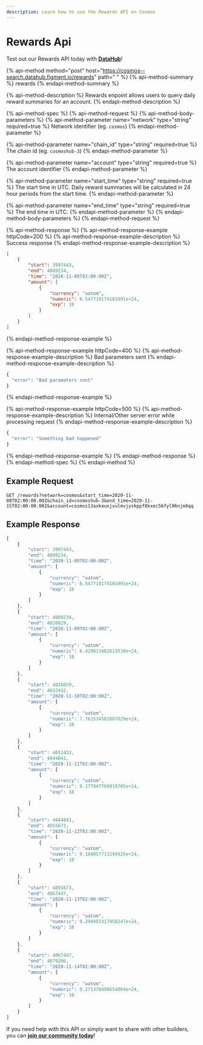 ```yaml
---
description: Learn how to use the Rewards API on Cosmos
---
```


# Rewards Api

Test out our Rewards API today with [**DataHub**](https://datahub.figment.io/sign_up?service=cosmos)!


{% api-method method="post" host="https://cosmos--search.datahub.figment.io/rewards" path=" " %}
{% api-method-summary %}
rewards
{% endapi-method-summary %}

{% api-method-description %}
Rewards enpoint allows users to query daily reward summaries for an account.
{% endapi-method-description %}

{% api-method-spec %}
{% api-method-request %}
{% api-method-body-parameters %}
{% api-method-parameter name="network" type="string" required=true %}
Network identifier \(eg. `cosmos`\)
{% endapi-method-parameter %}

{% api-method-parameter name="chain_id" type="string" required=true %}
The chain id \(eg. `cosmoshub-3`\)
{% endapi-method-parameter %}

{% api-method-parameter name="account" type="string" required=true %}
The account identifier
{% endapi-method-parameter %}


{% api-method-parameter name="start\_time" type="string" required=true %}
The start time in UTC. Daily reward summaries will be calculated in 24 hour periods from the start time. 
{% endapi-method-parameter %}

{% api-method-parameter name="end\_time" type="string" required=true %}
The end time in UTC.
{% endapi-method-parameter %}
{% endapi-method-body-parameters %}
{% endapi-method-request %}

{% api-method-response %}
{% api-method-response-example httpCode=200 %}
{% api-method-response-example-description %}
Success response
{% endapi-method-response-example-description %}

```json
[
    {
        "start": 3997443,
        "end": 4009234,
        "time": "2020-11-08T02:00:00Z",
        "amount": [
            {
                "currency": "uatom",
                "numeric": 6.547710174181991e+24,
                "exp": 18
            }
        ]
    }
]
```
{% endapi-method-response-example %}

{% api-method-response-example httpCode=400 %}
{% api-method-response-example-description %}
Bad parameters sent
{% endapi-method-response-example-description %}

```javascript
{
  "error": "Bad parameters sent"
}
```
{% endapi-method-response-example %}

{% api-method-response-example httpCode=500 %}
{% api-method-response-example-description %}
Internal/Other server error while processing request
{% endapi-method-response-example-description %}

```javascript
{
  "error": "Something bad happened" 
}
```
{% endapi-method-response-example %}
{% endapi-method-response %}
{% endapi-method-spec %}
{% endapi-method %}
## Example Request

```http
GET /rewards?network=cosmos&start_time=2020-11-08T02:00:00.00Z&chain_id=cosmoshub-3&end_time=2020-11-15T02:00:00.00Z&account=cosmos13axkauxjxulmvjyskppf8kxec56fyl96njm8qq
```

## Example Response

```javascript
[
    {
        "start": 3997443,
        "end": 4009234,
        "time": "2020-11-08T02:00:00Z",
        "amount": [
            {
                "currency": "uatom",
                "numeric": 6.547710174181991e+24,
                "exp": 18
            }
        ]
    },
    {
        "start": 4009234,
        "end": 4020829,
        "time": "2020-11-09T02:00:00Z",
        "amount": [
            {
                "currency": "uatom",
                "numeric": 6.429013482613538e+24,
                "exp": 18
            }
        ]
    },
    {
        "start": 4020829,
        "end": 4032432,
        "time": "2020-11-10T02:00:00Z",
        "amount": [
            {
                "currency": "uatom",
                "numeric": 7.761534501887029e+24,
                "exp": 18
            }
        ]
    },
    {
        "start": 4032432,
        "end": 4044041,
        "time": "2020-11-11T02:00:00Z",
        "amount": [
            {
                "currency": "uatom",
                "numeric": 9.177947760918705e+24,
                "exp": 18
            }
        ]
    },
    {
        "start": 4044041,
        "end": 4055673,
        "time": "2020-11-12T02:00:00Z",
        "amount": [
            {
                "currency": "uatom",
                "numeric": 9.184057713294925e+24,
                "exp": 18
            }
        ]
    },
    {
        "start": 4055673,
        "end": 4067447,
        "time": "2020-11-13T02:00:00Z",
        "amount": [
            {
                "currency": "uatom",
                "numeric": 9.299403317950247e+24,
                "exp": 18
            }
        ]
    },
    {
        "start": 4067447,
        "end": 4079206,
        "time": "2020-11-14T02:00:00Z",
        "amount": [
            {
                "currency": "uatom",
                "numeric": 9.271378498654964e+24,
                "exp": 18
            }
        ]
    }
]
```

If you need help with this API or simply want to share with other builders, you can [**join our community today**](https://discord.gg/fszyM7K)!

